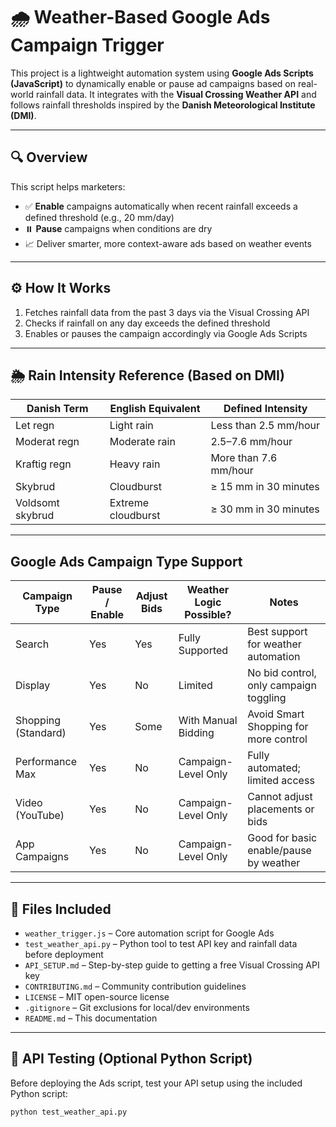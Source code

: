 # 🌧️ Weather-Based Google Ads Campaign Trigger

This project is a lightweight automation system using **Google Ads Scripts (JavaScript)** to dynamically enable or pause ad campaigns based on real-world rainfall data. It integrates with the **Visual Crossing Weather API** and follows rainfall thresholds inspired by the **Danish Meteorological Institute (DMI)**.

---

## 🔍 Overview

This script helps marketers:
- ✅ **Enable** campaigns automatically when recent rainfall exceeds a defined threshold (e.g., 20 mm/day)
- ⏸️ **Pause** campaigns when conditions are dry
- 📈 Deliver smarter, more context-aware ads based on weather events

---

## ⚙️ How It Works

1. Fetches rainfall data from the past 3 days via the Visual Crossing API
2. Checks if rainfall on any day exceeds the defined threshold
3. Enables or pauses the campaign accordingly via Google Ads Scripts

---

## 🌦️ Rain Intensity Reference (Based on DMI)

| Danish Term        | English Equivalent  | Defined Intensity         |
|--------------------|---------------------|----------------------------|
| Let regn           | Light rain          | Less than 2.5 mm/hour     |
| Moderat regn       | Moderate rain       | 2.5–7.6 mm/hour           |
| Kraftig regn       | Heavy rain          | More than 7.6 mm/hour     |
| Skybrud            | Cloudburst          | ≥ 15 mm in 30 minutes     |
| Voldsomt skybrud   | Extreme cloudburst  | ≥ 30 mm in 30 minutes     |

---

## Google Ads Campaign Type Support

| Campaign Type         | Pause / Enable | Adjust Bids | Weather Logic Possible? | Notes                                  |
|-----------------------|----------------|-------------|--------------------------|----------------------------------------|
| Search                | Yes            | Yes         | Fully Supported          | Best support for weather automation    |
| Display               | Yes            | No          | Limited                  | No bid control, only campaign toggling |
| Shopping (Standard)   | Yes            | Some        | With Manual Bidding      | Avoid Smart Shopping for more control  |
| Performance Max       | Yes            | No          | Campaign-Level Only      | Fully automated; limited access        |
| Video (YouTube)       | Yes            | No          | Campaign-Level Only      | Cannot adjust placements or bids       |
| App Campaigns         | Yes            | No          | Campaign-Level Only      | Good for basic enable/pause by weather |

---

## 📁 Files Included

- `weather_trigger.js` – Core automation script for Google Ads
- `test_weather_api.py` – Python tool to test API key and rainfall data before deployment
- `API_SETUP.md` – Step-by-step guide to getting a free Visual Crossing API key
- `CONTRIBUTING.md` – Community contribution guidelines
- `LICENSE` – MIT open-source license
- `.gitignore` – Git exclusions for local/dev environments
- `README.md` – This documentation

---

## 🧪 API Testing (Optional Python Script)

Before deploying the Ads script, test your API setup using the included Python script:

```bash
python test_weather_api.py
